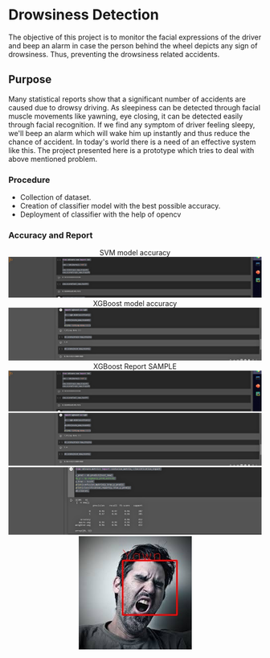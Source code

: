 # Drowsiness Detection
The objective of this project is to monitor the facial expressions of the driver and beep an alarm in case the person behind the wheel depicts any sign of drowsiness. Thus, preventing the drowsiness related accidents.

## Purpose
Many statistical reports show that a significant number of accidents are caused due to drowsy driving. As sleepiness can be detected through facial muscle movements like yawning, eye closing, it can be detected easily through facial recognition. If we find any symptom of driver feeling sleepy, we'll beep an alarm which will wake him up instantly and thus reduce the chance of accident. In today's world there is a need of an effective system like this. The project presented here is a prototype which tries to deal with above mentioned problem.

### Procedure
- Collection of dataset.
- Creation of classifier model with the best possible accuracy.
- Deployment of classifier with the help of opencv

### Accuracy and Report
<p align="center">
  SVM model accuracy
  <img src="https://github.com/sherlocked620/Drowsiness_Detector/blob/master/sample/Screenshot%20(118).png">
  XGBoost model accuracy
  <img src="https://github.com/sherlocked620/Drowsiness_Detector/blob/master/sample/Screenshot%20(119).png">
  XGBoost Report
  SAMPLE
  <img src="https://github.com/sherlocked620/Drowsiness_Detector/blob/master/sample/Screenshot%20(118).png">
  <img src="https://github.com/sherlocked620/Drowsiness_Detector/blob/master/sample/Screenshot%20(119).png">
  <img src="https://github.com/sherlocked620/Drowsiness_Detector/blob/master/sample/Screenshot%20(120).png">
  <img src="https://github.com/sherlocked620/Drowsiness_Detector/blob/master/sample/images%20(69).jpeg">
</p>
<br/>
